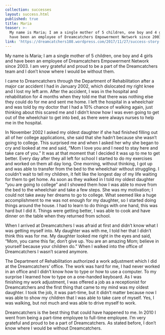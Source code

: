 ```yaml
---
collection: successes
layout: success.html
published: true
title: Maria
teaser: >-
  My name is Maria; I am a single mother of 5 children, one boy and 4 girls and
  have been an employee of Dreamcatchers Empowerment Network since 2003.
link: 'https://dreamcatchers108.wordpress.com/2017/11/27/success-story-maria/'
---
```

My name is Maria; I am a single mother of 5 children, one boy and 4 girls and have been an employee of Dreamcatchers Empowerment Network since 2003. I am very grateful and proud to be a part of the Dreamcatchers team and I don’t know where I would be without them.

I came to Dreamcatchers through the Department of Rehabilitation after a major car accident I had in January 2002, which dislocated my right knee and I lost my left arm. After the accident, I was in the hospital and rehabilitation for 4 months when they told me that there was nothing else they could do for me and sent me home. I left the hospital in a wheelchair and was told by my doctor that I had a 10% chance of walking again, just thinking about this scared me and I didn’t know how I was even going to get out of the wheelchair to get into bed, as there were always nurses to help me in the hospital.

In November 2002 I asked my oldest daughter if she had finished filling out all of her college applications, she said that she hadn’t because she wasn’t going to college. This surprised me and when I asked her why she began to cry and looked at me and said, “Mom I love you and I need to stay here and take care of you.” It was at that moment that I decided it was up to me to get better. Every day after they all left for school I started to do my exercises and worked on them all day long. One morning, without thinking, I got up and was able to transfer from the bed to the wheelchair without struggling. I couldn’t wait to tell my children, it felt like the longest day of my life waiting for them to get home. As soon as they walked in I told my oldest daughter “you are going to college” and I showed them how I was able to move from the bed to the wheelchair and take a few steps. She was my motivation; I could not take away her dreams to go to college. What seemed like a huge accomplishment to me was not enough for my daughter, so I started doing things around the house. I had to learn to do things with one hand, this was hard but I did it. Things were getting better, I was able to cook and have dinner on the table when they returned from school.

When I arrived at Dreamcatchers I was afraid at first and didn’t know what I was getting myself into. My daughter was with me, I told her that I didn’t think this was for me. My daughter looked me right in the eyes and said, “Mom, you came this far, don’t give up. You are an amazing Mom; believe in yourself because your children do.” When I walked into the office of Dreamcatchers I wasn’t scared anymore.

The Department of Rehabilitation authorized a work adjustment which I did at the Dreamcatchers’ office. The work was hard for me, I had never worked in an office and I didn’t know how to type or how to use a computer. To my surprise I learned how to type on a one-handed keyboard. As I was finishing my work adjustment, I was offered a job as a receptionist for Dreamcatchers and the first thing that came to my mind was my oldest daughter. I took the job, it was part-time, but it didn’t matter because now I was able to show my children that I was able to take care of myself. Yes, I was walking, but not much and was able to drive myself to work.

Dreamcatchers is the best thing that could have happened to me. In 2010 I went from being a part-time employee to full-time employee. I’m very grateful and proud to be a part of Dreamcatchers. As stated before, I don’t know where I would be without Dreamcatchers.
